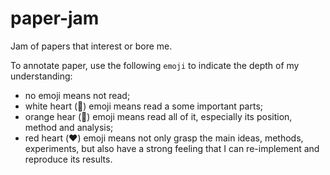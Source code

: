 # paper-jam
Jam of papers that interest or bore me.

To annotate paper, use the following `emoji` to indicate the depth of my understanding:
- no emoji means not read;
- white heart (:white_heart:) emoji means read a some important parts;
- orange hear (:green_heart:) emoji means read all of it, especially its position, method and analysis;
- red heart (:heart:) emoji means not only grasp the main ideas, methods, experiments, but also have a strong feeling that I can re-implement and reproduce its results.
